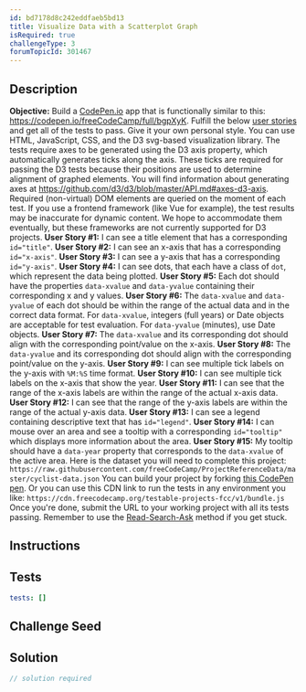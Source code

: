 ```yaml
---
id: bd7178d8c242eddfaeb5bd13
title: Visualize Data with a Scatterplot Graph
isRequired: true
challengeType: 3
forumTopicId: 301467
---
```


## Description
<section id='description'>
<strong>Objective:</strong> Build a <a href='https://codepen.io' target='_blank'>CodePen.io</a> app that is functionally similar to this: <a href='https://codepen.io/freeCodeCamp/full/bgpXyK' target='_blank'>https://codepen.io/freeCodeCamp/full/bgpXyK</a>.
Fulfill the below <a href='https://en.wikipedia.org/wiki/User_story' target='_blank'>user stories</a> and get all of the tests to pass. Give it your own personal style.
You can use HTML, JavaScript, CSS, and the D3 svg-based visualization library. The tests require axes to be generated using the D3 axis property, which automatically generates ticks along the axis. These ticks are required for passing the D3 tests because their positions are used to determine alignment of graphed elements. You will find information about generating axes at <a href='https://github.com/d3/d3/blob/master/API.md#axes-d3-axis' target='_blank'>https://github.com/d3/d3/blob/master/API.md#axes-d3-axis</a>. Required (non-virtual) DOM elements are queried on the moment of each test. If you use a frontend framework (like Vue for example), the test results may be inaccurate for dynamic content. We hope to accommodate them eventually, but these frameworks are not currently supported for D3 projects.
<strong>User Story #1:</strong> I can see a title element that has a corresponding <code>id="title"</code>.
<strong>User Story #2:</strong> I can see an x-axis that has a corresponding <code>id="x-axis"</code>.
<strong>User Story #3:</strong> I can see a y-axis that has a corresponding <code>id="y-axis"</code>.
<strong>User Story #4:</strong> I can see dots, that each have a class of <code>dot</code>, which represent the data being plotted.
<strong>User Story #5:</strong> Each dot should have the properties <code>data-xvalue</code> and <code>data-yvalue</code> containing their corresponding x and y values.
<strong>User Story #6:</strong> The <code>data-xvalue</code> and <code>data-yvalue</code> of each dot should be within the range of the actual data and in the correct data format. For <code>data-xvalue</code>, integers (full years) or Date objects are acceptable for test evaluation. For <code>data-yvalue</code> (minutes), use Date objects.
<strong>User Story #7:</strong> The <code>data-xvalue</code> and its corresponding dot should align with the corresponding point/value on the x-axis.
<strong>User Story #8:</strong> The <code>data-yvalue</code> and its corresponding dot should align with the corresponding point/value on the y-axis.
<strong>User Story #9:</strong> I can see multiple tick labels on the y-axis with <code>%M:%S</code> time format.
<strong>User Story #10:</strong> I can see multiple tick labels on the x-axis that show the year.
<strong>User Story #11:</strong> I can see that the range of the x-axis labels are within the range of the actual x-axis data.
<strong>User Story #12:</strong> I can see that the range of the y-axis labels are within the range of the actual y-axis data.
<strong>User Story #13:</strong> I can see a legend containing descriptive text that has <code>id="legend"</code>.
<strong>User Story #14:</strong> I can mouse over an area and see a tooltip with a corresponding <code>id="tooltip"</code> which displays more information about the area.
<strong>User Story #15:</strong> My tooltip should have a <code>data-year</code> property that corresponds to the <code>data-xvalue</code> of the active area.
Here is the dataset you will need to complete this project: <code>https://raw.githubusercontent.com/freeCodeCamp/ProjectReferenceData/master/cyclist-data.json</code>
You can build your project by forking <a href='https://codepen.io/freeCodeCamp/pen/MJjpwO' target='_blank'>this CodePen pen</a>. Or you can use this CDN link to run the tests in any environment you like: <code>https://cdn.freecodecamp.org/testable-projects-fcc/v1/bundle.js</code>
Once you're done, submit the URL to your working project with all its tests passing.
Remember to use the <a href='https://www.freecodecamp.org/forum/t/the-read-search-ask-methodology-for-getting-unstuck/137307' target='_blank'>Read-Search-Ask</a> method if you get stuck.
</section>

## Instructions
<section id='instructions'>

</section>

## Tests
<section id='tests'>

```yml
tests: []

```

</section>

## Challenge Seed
<section id='challengeSeed'>

</section>

## Solution
<section id='solution'>

```js
// solution required
```

</section>
